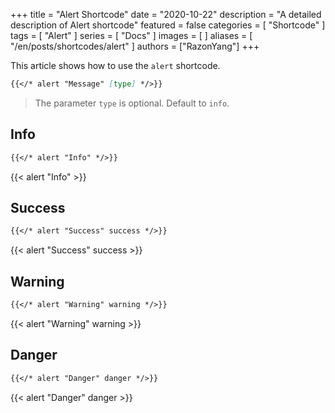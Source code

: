 +++
title = "Alert Shortcode"
date = "2020-10-22"
description = "A detailed description of Alert shortcode"
featured = false
categories = [
  "Shortcode"
]
tags = [
  "Alert"
]
series = [
  "Docs"
]
images = [
]
aliases = [
  "/en/posts/shortcodes/alert"
]
authors = ["RazonYang"]
+++

This article shows how to use the `alert` shortcode.
<!--more-->

```markdown
{{</* alert "Message" [type] */>}}
```

> The parameter `type` is optional. Default to `info`.

## Info

```markdown
{{</* alert "Info" */>}}
```

{{< alert "Info" >}}

## Success

```markdown
{{</* alert "Success" success */>}}
```

{{< alert "Success" success >}}

## Warning

```markdown
{{</* alert "Warning" warning */>}}
```

{{< alert "Warning" warning >}}

## Danger

```markdown
{{</* alert "Danger" danger */>}}
```

{{< alert "Danger" danger >}}
